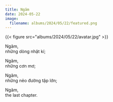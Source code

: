 ```yaml
---
title: Ngăm
date: 2024-05-22
image:
  filename: albums/2024/05/22/featured.png
---
```


{{< figure src="albums/2024/05/22/avatar.jpg" >}}

Ngăm,  
những dòng nhật kí;

Ngăm,  
những cơn mơ;

Ngăm,  
những nẻo đường tập lớn;

Ngăm,  
the last chapter.
